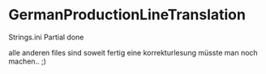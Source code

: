 # GermanProductionLineTranslation

Strings.ini Partial done

alle anderen files sind soweit fertig  eine korrekturlesung müsste man noch machen.. ;) 
